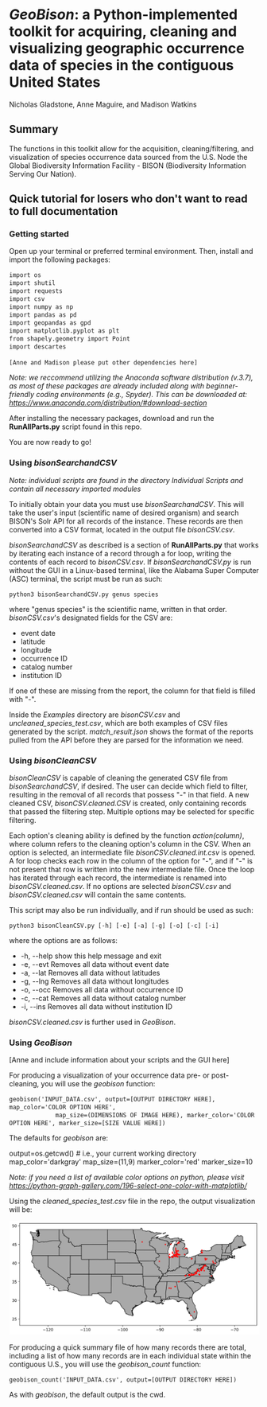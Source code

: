 # *GeoBison*: a Python-implemented toolkit for acquiring, cleaning and visualizing geographic occurrence data of species in the contiguous United States

Nicholas Gladstone, Anne Maguire, and Madison Watkins

## Summary

The functions in this toolkit allow for the acquisition, cleaning/filtering, and visualization of species occurrence data sourced from the U.S. Node the Global Biodiversity Information Facility - BISON (Biodiversity Information Serving Our Nation).

## Quick tutorial for losers who don't want to read to full documentation

### Getting started

Open up your terminal or preferred terminal environment. Then, install and import the following packages:

```
import os
import shutil
import requests
import csv
import numpy as np
import pandas as pd
import geopandas as gpd
import matplotlib.pyplot as plt
from shapely.geometry import Point
import descartes

[Anne and Madison please put other dependencies here]

```
*Note: we reccommend utilizing the Anaconda software distribution (v.3.7), as most of these packages are already included along with beginner-friendly coding environments (e.g., Spyder). This can be downloaded at: https://www.anaconda.com/distribution/#download-section*


After installing the necessary packages, download and run the **RunAllParts.py** script found in this repo.

You are now ready to go!

### Using *bisonSearchandCSV*

*Note: individual scripts are found in the directory *Individual Scripts* and contain all necessary imported modules*

To initially obtain your data you must use *bisonSearchandCSV*. This will take the user's input (scientific name of desired organism) and search BISON's Solr API for all records of the instance. These records are then converted into a CSV format, located in the output file *bisonCSV.csv*.

*bisonSearchandCSV* as described is a section of **RunAllParts.py** that works by iterating each instance of a record through a for loop, writing the contents of each record to *bisonCSV.csv*. If *bisonSearchandCSV.py* is run without the GUI in a Linux-based terminal, like the Alabama Super Computer (ASC) terminal, the script must be run as such:

```
python3 bisonSearchandCSV.py genus species
```
where "genus species" is the scientific name, written in that order. *bisonCSV.csv*'s designated fields for the CSV are:
- event date
- latitude
- longitude
- occurrence ID
- catalog number
- institution ID

If one of these are missing from the report, the column for that field is filled with "-".

Inside the *Examples* directory are *bisonCSV.csv* and *uncleaned_species_test.csv*, which are both examples of CSV files generated by the script. *match_result.json* shows the format of the reports pulled from the API before they are parsed for the information we need.

### Using *bisonCleanCSV*

*bisonCleanCSV* is capable of cleaning the generated CSV file from *bisonSearchandCSV*, if desired. The user can decide which field to filter, resulting in the removal of all records that possess "-" in that field. A new cleaned CSV, *bisonCSV.cleaned.CSV* is created, only containing records that passed the filtering step. Multiple options may be selected for specific filtering.

Each option's cleaning ability is defined by the function *action(column)*, where column refers to the cleaning option's column in the CSV. When an option is selected, an intermediate file *bisonCSV.cleaned.int.csv* is opened. A for loop checks each row in the column of the option for "-", and if "-" is not present that row is written into the new intermediate file. Once the loop has iterated through each record, the intermediate is renamed into *bisonCSV.cleaned.csv*. If no options are selected *bisonCSV.csv* and *bisonCSV.cleaned.csv* will contain the same contents.

This script may also be run individually, and if run should be used as such:

```
python3 bisonCleanCSV.py [-h] [-e] [-a] [-g] [-o] [-c] [-i]
```

where the options are as follows:
- -h, --help  show this help message and exit
-  -e, --evt   Removes all data without event date
-  -a, --lat   Removes all data without latitudes
-  -g, --lng   Removes all data without longitudes
-  -o, --occ   Removes all data without occurrence ID
-  -c, --cat   Removes all data without catalog number
-  -i, --ins   Removes all data without institution ID

*bisonCSV.cleaned.csv* is further used in *GeoBison*.

### Using *GeoBison*

[Anne and include information about your scripts and the GUI here]




For producing a visualization of your occurrence data pre- or post- cleaning, you will use the *geobison* function:

```
geobison('INPUT_DATA.csv', output=[OUTPUT DIRECTORY HERE], map_color='COLOR OPTION HERE',
             map_size=(DIMENSIONS OF IMAGE HERE), marker_color='COLOR OPTION HERE', marker_size=[SIZE VALUE HERE])
```

The defaults for *geobison* are:

output=os.getcwd()  # i.e., your current working directory
map_color='darkgray'
map_size=(11,9)
marker_color='red'
marker_size=10

*Note: if you need a list of available color options on python, please visit https://python-graph-gallery.com/196-select-one-color-with-matplotlib/*

Using the *cleaned_species_test.csv* file in the repo, the output visualization will be:

![](Examples/example_map.png)

For producing a quick summary file of how many records there are total, including a list of how many records are in each individual state within the contiguous U.S., you will use the *geobison_count* function:

```
geobison_count('INPUT_DATA.csv', output=[OUTPUT DIRECTORY HERE])
```

As with *geobison*, the default output is the cwd.



